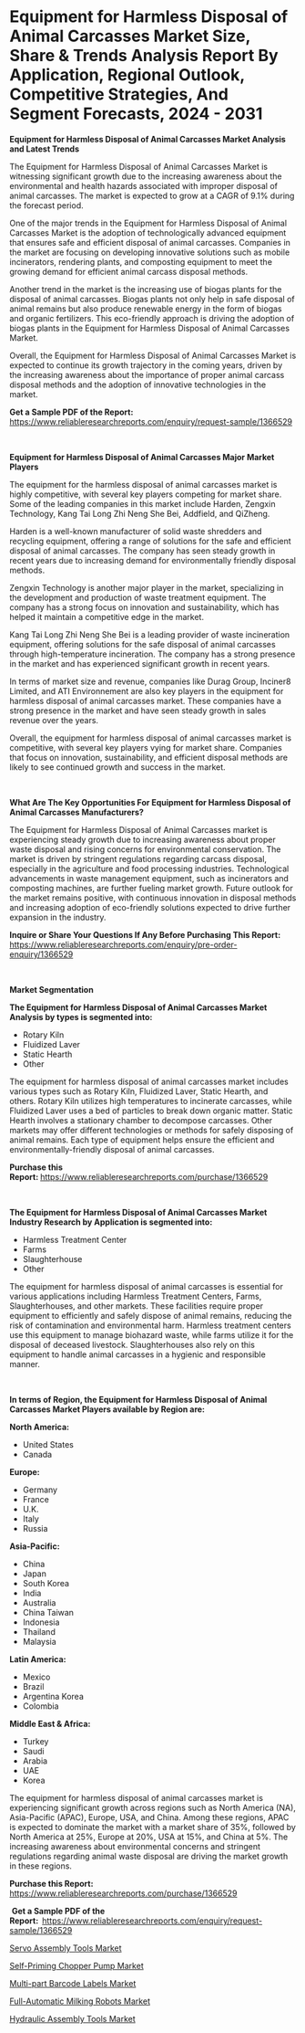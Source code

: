 <p><h1>Equipment for Harmless Disposal of Animal Carcasses Market Size, Share & Trends Analysis Report By Application, Regional Outlook, Competitive Strategies, And Segment Forecasts, 2024 - 2031</h1></p><p><strong>Equipment for Harmless Disposal of Animal Carcasses Market Analysis and Latest Trends</strong></p>
<p><p>The Equipment for Harmless Disposal of Animal Carcasses Market is witnessing significant growth due to the increasing awareness about the environmental and health hazards associated with improper disposal of animal carcasses. The market is expected to grow at a CAGR of 9.1% during the forecast period.</p><p>One of the major trends in the Equipment for Harmless Disposal of Animal Carcasses Market is the adoption of technologically advanced equipment that ensures safe and efficient disposal of animal carcasses. Companies in the market are focusing on developing innovative solutions such as mobile incinerators, rendering plants, and composting equipment to meet the growing demand for efficient animal carcass disposal methods.</p><p>Another trend in the market is the increasing use of biogas plants for the disposal of animal carcasses. Biogas plants not only help in safe disposal of animal remains but also produce renewable energy in the form of biogas and organic fertilizers. This eco-friendly approach is driving the adoption of biogas plants in the Equipment for Harmless Disposal of Animal Carcasses Market.</p><p>Overall, the Equipment for Harmless Disposal of Animal Carcasses Market is expected to continue its growth trajectory in the coming years, driven by the increasing awareness about the importance of proper animal carcass disposal methods and the adoption of innovative technologies in the market.</p></p>
<p><strong>Get a Sample PDF of the Report:&nbsp;</strong> <a href="https://www.reliableresearchreports.com/enquiry/request-sample/1366529">https://www.reliableresearchreports.com/enquiry/request-sample/1366529</a></p>
<p>&nbsp;</p>
<p><strong>Equipment for Harmless Disposal of Animal Carcasses Major Market Players</strong></p>
<p><p>The equipment for the harmless disposal of animal carcasses market is highly competitive, with several key players competing for market share. Some of the leading companies in this market include Harden, Zengxin Technology, Kang Tai Long Zhi Neng She Bei, Addfield, and QiZheng.</p><p>Harden is a well-known manufacturer of solid waste shredders and recycling equipment, offering a range of solutions for the safe and efficient disposal of animal carcasses. The company has seen steady growth in recent years due to increasing demand for environmentally friendly disposal methods.</p><p>Zengxin Technology is another major player in the market, specializing in the development and production of waste treatment equipment. The company has a strong focus on innovation and sustainability, which has helped it maintain a competitive edge in the market.</p><p>Kang Tai Long Zhi Neng She Bei is a leading provider of waste incineration equipment, offering solutions for the safe disposal of animal carcasses through high-temperature incineration. The company has a strong presence in the market and has experienced significant growth in recent years.</p><p>In terms of market size and revenue, companies like Durag Group, Inciner8 Limited, and ATI Environnement are also key players in the equipment for harmless disposal of animal carcasses market. These companies have a strong presence in the market and have seen steady growth in sales revenue over the years.</p><p>Overall, the equipment for harmless disposal of animal carcasses market is competitive, with several key players vying for market share. Companies that focus on innovation, sustainability, and efficient disposal methods are likely to see continued growth and success in the market.</p></p>
<p>&nbsp;</p>
<p><strong>What Are The Key Opportunities For Equipment for Harmless Disposal of Animal Carcasses Manufacturers?</strong></p>
<p><p>The Equipment for Harmless Disposal of Animal Carcasses market is experiencing steady growth due to increasing awareness about proper waste disposal and rising concerns for environmental conservation. The market is driven by stringent regulations regarding carcass disposal, especially in the agriculture and food processing industries. Technological advancements in waste management equipment, such as incinerators and composting machines, are further fueling market growth. Future outlook for the market remains positive, with continuous innovation in disposal methods and increasing adoption of eco-friendly solutions expected to drive further expansion in the industry.</p></p>
<p><strong>Inquire or Share Your Questions If Any Before Purchasing This Report:</strong> <a href="https://www.reliableresearchreports.com/enquiry/pre-order-enquiry/1366529">https://www.reliableresearchreports.com/enquiry/pre-order-enquiry/1366529</a></p>
<p>&nbsp;</p>
<p><strong>Market Segmentation</strong></p>
<p><strong>The Equipment for Harmless Disposal of Animal Carcasses Market Analysis by types is segmented into:</strong></p>
<p><ul><li>Rotary Kiln</li><li>Fluidized Laver</li><li>Static Hearth</li><li>Other</li></ul></p>
<p><p>The equipment for harmless disposal of animal carcasses market includes various types such as Rotary Kiln, Fluidized Laver, Static Hearth, and others. Rotary Kiln utilizes high temperatures to incinerate carcasses, while Fluidized Laver uses a bed of particles to break down organic matter. Static Hearth involves a stationary chamber to decompose carcasses. Other markets may offer different technologies or methods for safely disposing of animal remains. Each type of equipment helps ensure the efficient and environmentally-friendly disposal of animal carcasses.</p></p>
<p><strong>Purchase this Report:&nbsp;</strong><a href="https://www.reliableresearchreports.com/purchase/1366529">https://www.reliableresearchreports.com/purchase/1366529</a></p>
<p>&nbsp;</p>
<p><strong>The Equipment for Harmless Disposal of Animal Carcasses Market Industry Research by Application is segmented into:</strong></p>
<p><ul><li>Harmless Treatment Center</li><li>Farms</li><li>Slaughterhouse</li><li>Other</li></ul></p>
<p><p>The equipment for harmless disposal of animal carcasses is essential for various applications including Harmless Treatment Centers, Farms, Slaughterhouses, and other markets. These facilities require proper equipment to efficiently and safely dispose of animal remains, reducing the risk of contamination and environmental harm. Harmless treatment centers use this equipment to manage biohazard waste, while farms utilize it for the disposal of deceased livestock. Slaughterhouses also rely on this equipment to handle animal carcasses in a hygienic and responsible manner.</p></p>
<p>&nbsp;</p>
<p><strong>In terms of Region, the Equipment for Harmless Disposal of Animal Carcasses Market Players available by Region are:</strong></p>
<p>
    <p> <strong> North America: </strong>
        <ul>
            <li>United States</li>
            <li>Canada</li>
        </ul>
        </p> 
    <p> <strong> Europe: </strong>
        <ul>
            <li>Germany</li>
            <li>France</li>
            <li>U.K.</li>
            <li>Italy</li>
            <li>Russia</li>
        </ul>
        </p> 
    <p> <strong> Asia-Pacific: </strong>
        <ul>
            <li>China</li>
            <li>Japan</li>
            <li>South Korea</li>
            <li>India</li>
            <li>Australia</li>
            <li>China Taiwan</li>
            <li>Indonesia</li>
            <li>Thailand</li>
            <li>Malaysia</li>
        </ul>
        </p> 
    <p> <strong> Latin America: </strong>
        <ul>
            <li>Mexico</li>
            <li>Brazil</li>
            <li>Argentina Korea</li>
            <li>Colombia</li>
        </ul>
        </p> 
    <p> <strong> Middle East & Africa: </strong>
        <ul>
            <li>Turkey</li>
            <li>Saudi</li>
            <li>Arabia</li>
            <li>UAE</li>
            <li>Korea</li>
        </ul>
    </p>
    </p>
<p><p>The equipment for harmless disposal of animal carcasses market is experiencing significant growth across regions such as North America (NA), Asia-Pacific (APAC), Europe, USA, and China. Among these regions, APAC is expected to dominate the market with a market share of 35%, followed by North America at 25%, Europe at 20%, USA at 15%, and China at 5%. The increasing awareness about environmental concerns and stringent regulations regarding animal waste disposal are driving the market growth in these regions.</p></p>
<p><strong>Purchase this Report: </strong><a href="https://www.reliableresearchreports.com/purchase/1366529">https://www.reliableresearchreports.com/purchase/1366529</a></p>
<p>&nbsp;<strong>Get a Sample PDF of the Report:&nbsp;&nbsp;</strong><a href="https://www.reliableresearchreports.com/enquiry/request-sample/1366529">https://www.reliableresearchreports.com/enquiry/request-sample/1366529</a></p>
<p><strong></strong></p>
<p><p><a href="https://issuu.com/reportprime-2/docs/servo-assembly-tools-market-size-2030.pptx">Servo Assembly Tools Market</a></p><p><a href="https://medium.com/@samanthamills76/self-priming-chopper-pump-market-trends-and-market-analysis-forecasted-for-period-2024-2031-fe9422947784">Self-Priming Chopper Pump Market</a></p><p><a href="https://github.com/julyju69/Market-Research-Report-List-1/blob/main/multi-part-barcode-labels-market.md">Multi-part Barcode Labels Market</a></p><p><a href="https://medium.com/@samanthamills76/full-automatic-milking-robots-market-the-key-to-successful-business-strategy-forecast-till-2031-23c5eaf52c11">Full-Automatic Milking Robots Market</a></p><p><a href="https://issuu.com/reportprime-2/docs/hydraulic-assembly-tools-market-size-2030.pptx">Hydraulic Assembly Tools Market</a></p></p>